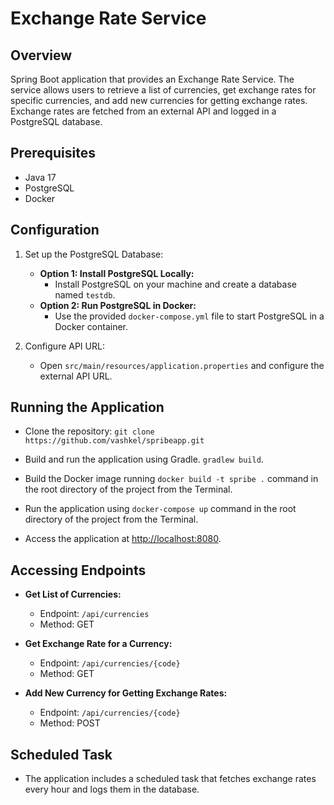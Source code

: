 # Exchange Rate Service

## Overview
Spring Boot application that provides an Exchange Rate Service. 
The service allows users to retrieve a list of currencies, get exchange rates for specific currencies, and add new currencies for getting exchange rates. 
Exchange rates are fetched from an external API and logged in a PostgreSQL database.

## Prerequisites
- Java 17
- PostgreSQL
- Docker

## Configuration

1. Set up the PostgreSQL Database:
    - **Option 1: Install PostgreSQL Locally:**
        - Install PostgreSQL on your machine and create a database named `testdb`.
    - **Option 2: Run PostgreSQL in Docker:**
        - Use the provided `docker-compose.yml` file to start PostgreSQL in a Docker container.

2. Configure API URL:
    - Open `src/main/resources/application.properties` and configure the external API URL.

## Running the Application
- Clone the repository: `git clone https://github.com/vashkel/spribeapp.git`
- Build and run the application using Gradle. `gradlew build`.
- Build the Docker image running `docker build -t spribe .` command in the root directory of the project
from the Terminal.
- Run the application using `docker-compose up` command in the root directory of the project
  from the Terminal.


- Access the application at [http://localhost:8080](http://localhost:8080).

## Accessing Endpoints

- **Get List of Currencies:**
    - Endpoint: `/api/currencies`
    - Method: GET

- **Get Exchange Rate for a Currency:**
    - Endpoint: `/api/currencies/{code}`
    - Method: GET

- **Add New Currency for Getting Exchange Rates:**
    - Endpoint: `/api/currencies/{code}`
    - Method: POST

## Scheduled Task

- The application includes a scheduled task that fetches exchange rates every hour and logs them in the database.
